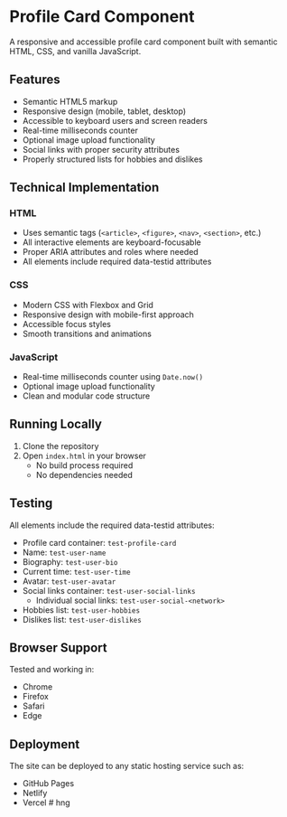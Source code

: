 # Profile Card Component

A responsive and accessible profile card component built with semantic HTML, CSS, and vanilla JavaScript.

## Features

- Semantic HTML5 markup
- Responsive design (mobile, tablet, desktop)
- Accessible to keyboard users and screen readers
- Real-time milliseconds counter
- Optional image upload functionality
- Social links with proper security attributes
- Properly structured lists for hobbies and dislikes

## Technical Implementation

### HTML

- Uses semantic tags (`<article>`, `<figure>`, `<nav>`, `<section>`, etc.)
- All interactive elements are keyboard-focusable
- Proper ARIA attributes and roles where needed
- All elements include required data-testid attributes

### CSS

- Modern CSS with Flexbox and Grid
- Responsive design with mobile-first approach
- Accessible focus styles
- Smooth transitions and animations

### JavaScript

- Real-time milliseconds counter using `Date.now()`
- Optional image upload functionality
- Clean and modular code structure

## Running Locally

1. Clone the repository
2. Open `index.html` in your browser
   - No build process required
   - No dependencies needed

## Testing

All elements include the required data-testid attributes:

- Profile card container: `test-profile-card`
- Name: `test-user-name`
- Biography: `test-user-bio`
- Current time: `test-user-time`
- Avatar: `test-user-avatar`
- Social links container: `test-user-social-links`
  - Individual social links: `test-user-social-<network>`
- Hobbies list: `test-user-hobbies`
- Dislikes list: `test-user-dislikes`

## Browser Support

Tested and working in:

- Chrome
- Firefox
- Safari
- Edge

## Deployment

The site can be deployed to any static hosting service such as:

- GitHub Pages
- Netlify
- Vercel
#   h n g  
 